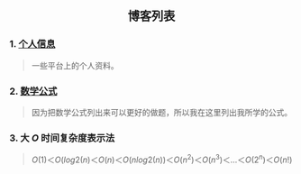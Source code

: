 <head>
    <script src="https://cdn.mathjax.org/mathjax/latest/MathJax.js?config=TeX-AMS-MML_HTMLorMML" type="text/javascript"></script>
    <script type="text/x-mathjax-config">
        MathJax.Hub.Config({
            tex2jax: {
            skipTags: ['script', 'noscript', 'style', 'textarea', 'pre'],
            inlineMath: [['$','$']]
            }
        });
    </script>
</head>

## <center>博客列表</center>

### 1. [个人信息](./posts/personal-information.md)

> 一些平台上的个人资料。

### 2. [数学公式](./posts/math-formula.md)

> 因为把数学公式列出来可以更好的做题，所以我在这里列出我所学的公式。

### 3. 大 $O$ 时间复杂度表示法

> $Ο(1)＜Ο(log2(n)＜Ο(n)＜Ο(nlog2(n))＜Ο(n^2) ＜Ο(n^3) ＜…＜Ο(2^n) ＜Ο(n!)$